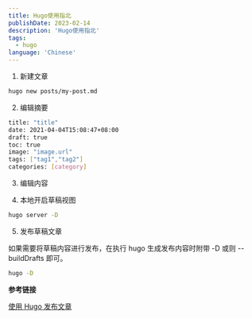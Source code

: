 ```yaml
---
title: Hugo使用指北
publishDate: 2023-02-14
description: 'Hugo使用指北'
tags:
  - hugo
language: 'Chinese'
---
```


1. 新建文章

```bash
hugo new posts/my-post.md
```

2. 编辑摘要

```bash
title: "title"
date: 2021-04-04T15:08:47+08:00
draft: true
toc: true
image: "image.url"
tags: ["tag1","tag2"]
categories: [category]
```

3. 编辑内容

4. 本地开启草稿视图

```bash
hugo server -D
```

5. 发布草稿文章

如果需要将草稿内容进行发布，在执行 hugo 生成发布内容时附带 -D 或则 --buildDrafts 即可。

```bash
hugo -D
```

**参考链接**

[使用 Hugo 发布文章](https://tangzixiang.github.io/posts/2019/%E4%BD%BF%E7%94%A8-hugo-%E5%8F%91%E5%B8%83%E6%96%87%E7%AB%A0/)



